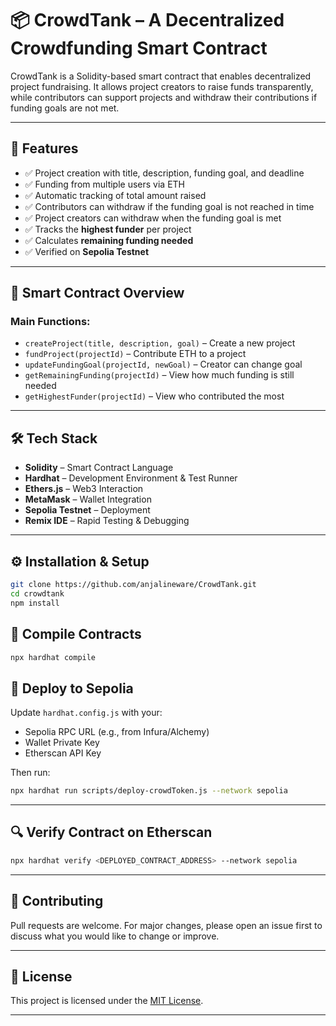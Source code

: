 
# 📦 CrowdTank – A Decentralized Crowdfunding Smart Contract

CrowdTank is a Solidity-based smart contract that enables decentralized project fundraising. It allows project creators to raise funds transparently, while contributors can support projects and withdraw their contributions if funding goals are not met.

---

## 🚀 Features

- ✅ Project creation with title, description, funding goal, and deadline  
- ✅ Funding from multiple users via ETH  
- ✅ Automatic tracking of total amount raised  
- ✅ Contributors can withdraw if the funding goal is not reached in time  
- ✅ Project creators can withdraw when the funding goal is met  
- ✅ Tracks the **highest funder** per project  
- ✅ Calculates **remaining funding needed**  
- ✅ Verified on **Sepolia Testnet**

---

## 🧱 Smart Contract Overview

### Main Functions:
- `createProject(title, description, goal)` – Create a new project  
- `fundProject(projectId)` – Contribute ETH to a project  
- `updateFundingGoal(projectId, newGoal)` – Creator can change goal  
- `getRemainingFunding(projectId)` – View how much funding is still needed  
- `getHighestFunder(projectId)` – View who contributed the most  

---

## 🛠 Tech Stack

- **Solidity** – Smart Contract Language  
- **Hardhat** – Development Environment & Test Runner  
- **Ethers.js** – Web3 Interaction  
- **MetaMask** – Wallet Integration  
- **Sepolia Testnet** – Deployment  
- **Remix IDE** – Rapid Testing & Debugging

---

## ⚙️ Installation & Setup

```bash
git clone https://github.com/anjalineware/CrowdTank.git
cd crowdtank
npm install
```

## 🔧 Compile Contracts

```bash
npx hardhat compile
```

## 🚀 Deploy to Sepolia

Update `hardhat.config.js` with your:
- Sepolia RPC URL (e.g., from Infura/Alchemy)
- Wallet Private Key
- Etherscan API Key

Then run:

```bash
npx hardhat run scripts/deploy-crowdToken.js --network sepolia
```

---

## 🔍 Verify Contract on Etherscan

```bash
npx hardhat verify <DEPLOYED_CONTRACT_ADDRESS> --network sepolia 
```

---

## 🤝 Contributing

Pull requests are welcome. For major changes, please open an issue first to discuss what you would like to change or improve.

---

## 📜 License

This project is licensed under the [MIT License](LICENSE).

---

